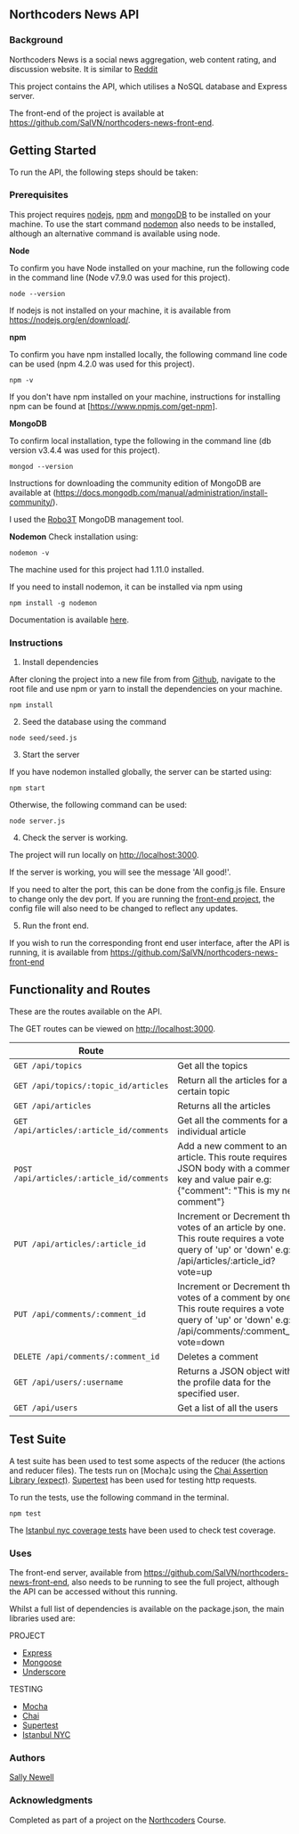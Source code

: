 ## Northcoders News API

### Background

Northcoders News is a social news aggregation, web content rating, and discussion website. It is similar to [Reddit](https://www.reddit.com/)

This project contains the API, which utilises a NoSQL database and Express server.

The front-end of the project is available at <https://github.com/SalVN/northcoders-news-front-end>.

## Getting Started

To run the API, the following steps should be taken:

### Prerequisites

This project requires [nodejs](https://nodejs.org/en/download/), [npm](https://www.npmjs.com/get-npm) and [mongoDB](https://docs.mongodb.com/manual/administration/install-community/) to be installed on your machine. To use the start command [nodemon](https://nodemon.io/) also needs to be installed, although an alternative command is available using node.

<b>Node</b>

To confirm you have Node installed on your machine, run the following code in the command line (Node v7.9.0 was used for this project).
```
node --version
```
If nodejs is not installed on your machine, it is available from <https://nodejs.org/en/download/>.

<b>npm</b>

To confirm you have npm installed locally, the following command line code can be used (npm 4.2.0 was used for this project).
```
npm -v
```

If you don't have npm installed on your machine, instructions for installing npm can be found at [https://www.npmjs.com/get-npm].

<b>MongoDB</b>

To confirm local installation, type the following in the command line (db version v3.4.4 was used for this project).
```
mongod --version
``` 
Instructions for downloading the community edition of MongoDB are available at (https://docs.mongodb.com/manual/administration/install-community/).

I used the [Robo3T](https://robomongo.org/download) MongoDB management tool.

<b>Nodemon</b>
Check installation using:
```
nodemon -v
```
The machine used for this project had 1.11.0 installed.

If you need to install nodemon, it can be installed via npm using
```
npm install -g nodemon
```
Documentation is available [here](https://nodemon.io/).

### Instructions

1. Install dependencies

After cloning the project into a new file from from [Github](https://github.com/SalVN/w07-northcodersnews-api), navigate to the root file and use npm or yarn to install the dependencies on your machine.

```
npm install
```

2. Seed the database using the command
```
node seed/seed.js
```

3. Start the server

If you have nodemon installed globally, the server can be started using:
```
npm start
```
Otherwise, the following command can be used:
```
node server.js
```

4. Check the server is working.

The project will run locally on <http://localhost:3000>.

If the server is working, you will see the message 'All good!'.

If you need to alter the port, this can be done from the config.js file. Ensure to change only the dev port. If you are running the [front-end project](https://github.com/SalVN/northcoders-news-front-end), the config file will also need to be changed to reflect any updates.

5. Run the front end.

If you wish to run the corresponding front end user interface, after the API is running, it is available from <https://github.com/SalVN/northcoders-news-front-end>

## Functionality and Routes

These are the routes available on the API.

The GET routes can be viewed on <http://localhost:3000>.

| Route |   |
| ------|---|
| `GET /api/topics` | Get all the topics |
| `GET /api/topics/:topic_id/articles` | Return all the articles for a certain topic |
| `GET /api/articles` | Returns all the articles |
| `GET /api/articles/:article_id/comments` | Get all the comments for a individual article |
| `POST /api/articles/:article_id/comments` | Add a new comment to an article. This route requires a JSON body with a comment key and value pair e.g: {"comment": "This is my new comment"} |
| `PUT /api/articles/:article_id` | Increment or Decrement the votes of an article by one. This route requires a vote query of 'up' or 'down' e.g: /api/articles/:article_id?vote=up |
| `PUT /api/comments/:comment_id` | Increment or Decrement the votes of a comment by one. This route requires a vote query of 'up' or 'down' e.g: /api/comments/:comment_id?vote=down |
| `DELETE /api/comments/:comment_id` | Deletes a comment |
| `GET /api/users/:username` | Returns a JSON object with the profile data for the specified user. |
| `GET /api/users` | Get a list of all the users |

## Test Suite

A test suite has been used to test some aspects of the reducer (the actions and reducer files).
The tests run on [Mocha]c using the [Chai Assertion Library (expect)](http://chaijs.com/guide/styles/#expect). [Supertest](https://www.npmjs.com/package/supertest) has been used for testing http requests.

To run the tests, use the following command in the terminal.
```
npm test
```
The [Istanbul nyc coverage tests](https://istanbul.js.org/) have been used to check test coverage.

### Uses

The front-end server, available from <https://github.com/SalVN/northcoders-news-front-end>, also needs to be running to see the full project, although the API can be accessed without this running.

Whilst a full list of dependencies is available on the package.json, the main libraries used are:

PROJECT
* [Express](https://expressjs.com/)
* [Mongoose](http://mongoosejs.com/)
* [Underscore](http://underscorejs.org/)

TESTING
* [Mocha](https://mochajs.org/)
* [Chai](http://chaijs.com/guide/styles/#expect)
* [Supertest](https://www.npmjs.com/package/supertest)
* [Istanbul NYC](https://istanbul.js.org/)

### Authors

[Sally Newell](https://github.com/SalVN/)

### Acknowledgments

Completed as part of a project on the [Northcoders](https://northcoders.com/) Course.